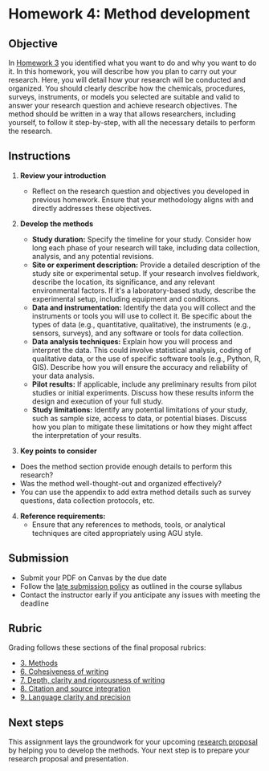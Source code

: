 # Homework 4: Method development

## Objective
In [Homework 3](https://aselshall.github.io/rm/hw/hw3) you identified what you want to do and why you want to do it. In this homework, you will describe how you plan to carry out your research. Here, you will detail how your research will be conducted and organized. You should clearly describe how the chemicals, procedures, surveys, instruments, or models you selected are suitable and valid to answer your research question and achieve research objectives. The method should be written in a way that allows researchers, including yourself, to follow it step-by-step, with all the necessary details to perform the research.

## Instructions

1. **Review your introduction**
   - Reflect on the research question and objectives you developed in previous homework. Ensure that your methodology aligns with and directly addresses these objectives.

2. **Develop the methods**
   - **Study duration:** Specify the timeline for your study. Consider how long each phase of your research will take, including data collection, analysis, and any potential revisions.
   - **Site or experiment description:** Provide a detailed description of the study site or experimental setup. If your research involves fieldwork, describe the location, its significance, and any relevant environmental factors. If it's a laboratory-based study, describe the experimental setup, including equipment and conditions.
   - **Data and instrumentation:** Identify the data you will collect and the instruments or tools you will use to collect it. Be specific about the types of data (e.g., quantitative, qualitative), the instruments (e.g., sensors, surveys), and any software or tools for data collection.
   - **Data analysis techniques:** Explain how you will process and interpret the data. This could involve statistical analysis, coding of qualitative data, or the use of specific software tools (e.g., Python, R, GIS). Describe how you will ensure the accuracy and reliability of your data analysis.
   - **Pilot results:** If applicable, include any preliminary results from pilot studies or initial experiments. Discuss how these results inform the design and execution of your full study.
   - **Study limitations:** Identify any potential limitations of your study, such as sample size, access to data, or potential biases. Discuss how you plan to mitigate these limitations or how they might affect the interpretation of your results.

3. **Key points to consider**
- Does the method section provide enough details to perform this research?
- Was the method well-thought-out and organized effectively?
- You can use the appendix to add extra method details such as survey questions, data collection protocols, etc. 

4. **Reference requirements:**
   - Ensure that any references to methods, tools, or analytical techniques are cited appropriately using AGU style.

## Submission
- Submit your PDF on Canvas by the due date
- Follow the [late submission policy](https://aselshall.github.io/rm#late-assignment-and-report-policy) as outlined in the course syllabus
- Contact the instructor early if you anticipate any issues with meeting the deadline

## Rubric 
Grading follows these sections of the final proposal rubrics:
- [3. Methods](https://aselshall.github.io/rm/hw/proposal-rubric#3-methods)
- [6. Cohesiveness of writing](https://aselshall.github.io/rm/hw/proposal-rubric#6-cohesiveness-of-writing)
- [7. Depth, clarity and rigorousness of writing](https://aselshall.github.io/rm/hw/proposal-rubric#7-depth-clarity-and-rigorousness-of-writing)
- [8. Citation and source integration](https://aselshall.github.io/rm/hw/proposal-rubric#8-citation-and-source-integration)
- [9. Language clarity and precision](https://aselshall.github.io/rm/hw/proposal-rubric#9-language-clarity-and-precision)

## Next steps
This assignment lays the groundwork for your upcoming [research proposal](https://aselshall.github.io/rm/hw/proposal-hw) by helping you to develop the methods. Your next step is to prepare your research proposal and presentation. 
